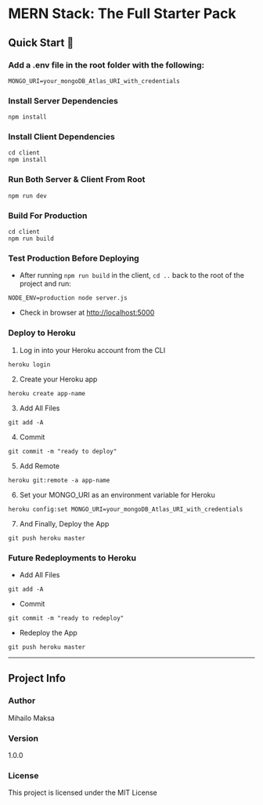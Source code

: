 # MERN Stack: The Full Starter Pack

## Quick Start 🚀

### Add a .env file in the root folder with the following:

`MONGO_URI=your_mongoDB_Atlas_URI_with_credentials`

### Install Server Dependencies

`npm install`

### Install Client Dependencies

```
cd client
npm install
```

### Run Both Server & Client From Root

`npm run dev`

### Build For Production

```
cd client
npm run build
```

### Test Production Before Deploying

- After running `npm run build` in the client, `cd ..` back to the root of the project and run:

`NODE_ENV=production node server.js`

- Check in browser at [http://localhost:5000](http://localhost:5000)

### Deploy to Heroku

1. Log in into your Heroku account from the CLI

`heroku login`

2. Create your Heroku app

`heroku create app-name`

3. Add All Files

`git add -A`

4. Commit

`git commit -m "ready to deploy"`

5. Add Remote

`heroku git:remote -a app-name`

6. Set your MONGO_URI as an environment variable for Heroku

`heroku config:set MONGO_URI=your_mongoDB_Atlas_URI_with_credentials`

7. And Finally, Deploy the App

`git push heroku master`

### Future Redeployments to Heroku

- Add All Files

`git add -A`

- Commit

`git commit -m "ready to redeploy"`

- Redeploy the App

`git push heroku master`

---------------

## Project Info

### Author

Mihailo Maksa

### Version

1.0.0

### License

This project is licensed under the MIT License

